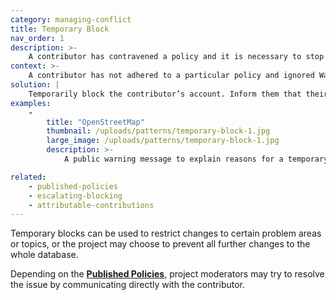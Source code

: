 ```yaml
---
category: managing-conflict
title: Temporary Block
nav_order: 1
description: >-
    A contributor has contravened a policy and it is necessary to stop them from contributing for a short period of time.
context: >-
    A contributor has not adhered to a particular policy and ignored Warning Messages. The nature of the activity means that it requires investigation; or it is felt that the contributor would benefit from a cooling-off period.
solution: |
    Temporarily block the contributor’s account. Inform them that their access to the project has been temporarily revoked and outline why that decision has been made.
examples:
    -
        title: "OpenStreetMap"
        thumbnail: /uploads/patterns/temporary-block-1.jpg
        large_image: /uploads/patterns/temporary-block-1.jpg
        description: >-
            A public warning message to explain reasons for a temporary block

related:
    - published-policies
    - escalating-blocking
    - attributable-contributions
---
```


Temporary blocks can be used to restrict changes to certain problem areas or topics, or the project may choose to prevent all further changes to the whole database.

Depending on the **[Published Policies](/patterns/project-governance/published-policies)**, project moderators may try to resolve the issue by communicating directly with the contributor.

